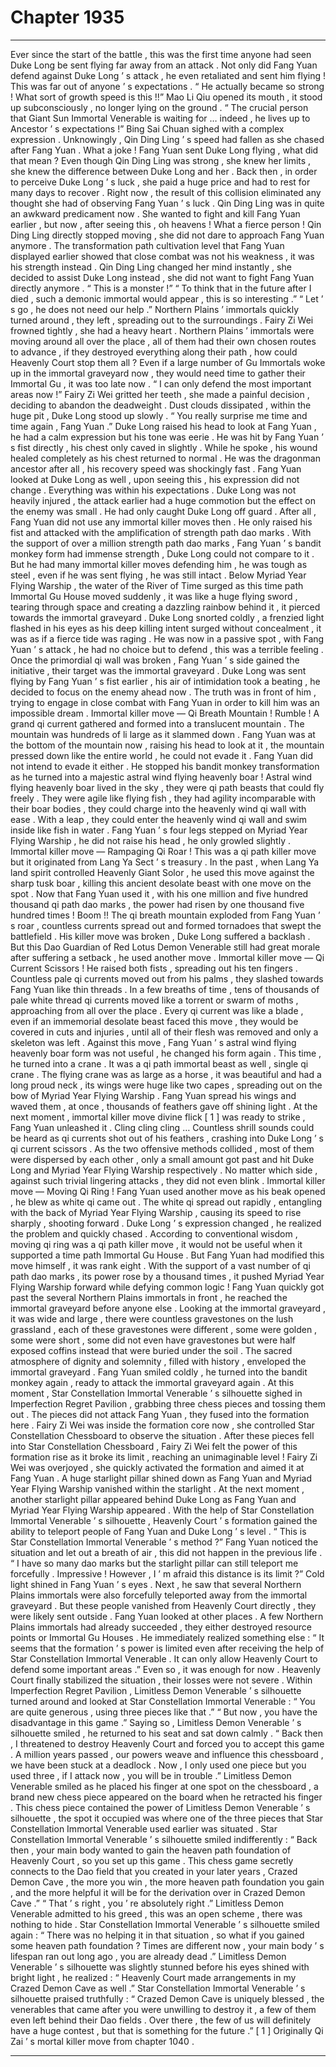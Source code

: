 
# Chapter 1935


---

Ever since the start of the battle , this was the first time anyone had seen Duke Long be sent flying far away from an attack .
Not only did Fang Yuan defend against Duke Long ’ s attack , he even retaliated and sent him flying !
This was far out of anyone ’ s expectations .
“ He actually became so strong ! What sort of growth speed is this !!” Mao Li Qiu opened its mouth , it stood up subconsciously , no longer lying on the ground .
“ The crucial person that Giant Sun Immortal Venerable is waiting for … indeed , he lives up to Ancestor ’ s expectations !” Bing Sai Chuan sighed with a complex expression .
Unknowingly , Qin Ding Ling ’ s speed had fallen as she chased after Fang Yuan .
What a joke !
Fang Yuan sent Duke Long flying , what did that mean ?
Even though Qin Ding Ling was strong , she knew her limits , she knew the difference between Duke Long and her . Back then , in order to perceive Duke Long ’ s luck , she paid a huge price and had to rest for many days to recover . Right now , the result of this collision eliminated any thought she had of observing Fang Yuan ’ s luck .
Qin Ding Ling was in quite an awkward predicament now .
She wanted to fight and kill Fang Yuan earlier , but now , after seeing this , oh heavens ! What a fierce person !
Qin Ding Ling directly stopped moving , she did not dare to approach Fang Yuan anymore .
The transformation path cultivation level that Fang Yuan displayed earlier showed that close combat was not his weakness , it was his strength instead .
Qin Ding Ling changed her mind instantly , she decided to assist Duke Long instead , she did not want to fight Fang Yuan directly anymore .
“ This is a monster !”
“ To think that in the future after I died , such a demonic immortal would appear , this is so interesting .”
“ Let ’ s go , he does not need our help .”
Northern Plains ’ immortals quickly turned around , they left , spreading out to the surroundings .
Fairy Zi Wei frowned tightly , she had a heavy heart . Northern Plains ’ immortals were moving around all over the place , all of them had their own chosen routes to advance , if they destroyed everything along their path , how could Heavenly Court stop them all ?
Even if a large number of Gu Immortals woke up in the immortal graveyard now , they would need time to gather their Immortal Gu , it was too late now .
“ I can only defend the most important areas now !” Fairy Zi Wei gritted her teeth , she made a painful decision , deciding to abandon the deadweight .
Dust clouds dissipated , within the huge pit , Duke Long stood up slowly .
“ You really surprise me time and time again , Fang Yuan .” Duke Long raised his head to look at Fang Yuan , he had a calm expression but his tone was eerie .
He was hit by Fang Yuan ’ s fist directly , his chest only caved in slightly . While he spoke , his wound healed completely as his chest returned to normal .
He was the dragonman ancestor after all , his recovery speed was shockingly fast .
Fang Yuan looked at Duke Long as well , upon seeing this , his expression did not change .
Everything was within his expectations .
Duke Long was not heavily injured , the attack earlier had a huge commotion but the effect on the enemy was small . He had only caught Duke Long off guard .
After all , Fang Yuan did not use any immortal killer moves then . He only raised his fist and attacked with the amplification of strength path dao marks .
With the support of over a million strength path dao marks , Fang Yuan ’ s bandit monkey form had immense strength , Duke Long could not compare to it . But he had many immortal killer moves defending him , he was tough as steel , even if he was sent flying , he was still intact .
Below Myriad Year Flying Warship , the water of the River of Time surged as this time path Immortal Gu House moved suddenly , it was like a huge flying sword , tearing through space and creating a dazzling rainbow behind it , it pierced towards the immortal graveyard .
Duke Long snorted coldly , a frenzied light flashed in his eyes as his deep killing intent surged without concealment , it was as if a fierce tide was raging .
He was now in a passive spot , with Fang Yuan ’ s attack , he had no choice but to defend , this was a terrible feeling .
Once the primordial qi wall was broken , Fang Yuan ’ s side gained the initiative , their target was the immortal graveyard .
Duke Long was sent flying by Fang Yuan ’ s fist earlier , his air of intimidation took a beating , he decided to focus on the enemy ahead now . The truth was in front of him , trying to engage in close combat with Fang Yuan in order to kill him was an impossible dream .
Immortal killer move — Qi Breath Mountain !
Rumble !
A grand qi current gathered and formed into a translucent mountain .
The mountain was hundreds of li large as it slammed down .
Fang Yuan was at the bottom of the mountain now , raising his head to look at it , the mountain pressed down like the entire world , he could not evade it .
Fang Yuan did not intend to evade it either .
He stopped his bandit monkey transformation as he turned into a majestic astral wind flying heavenly boar !
Astral wind flying heavenly boar lived in the sky , they were qi path beasts that could fly freely . They were agile like flying fish , they had agility incomparable with their boar bodies , they could charge into the heavenly wind qi wall with ease . With a leap , they could enter the heavenly wind qi wall and swim inside like fish in water .
Fang Yuan ’ s four legs stepped on Myriad Year Flying Warship , he did not raise his head , he only growled slightly .
Immortal killer move — Rampaging Qi Roar !
This was a qi path killer move but it originated from Lang Ya Sect ’ s treasury .
In the past , when Lang Ya land spirit controlled Heavenly Giant Solor , he used this move against the sharp tusk boar , killing this ancient desolate beast with one move on the spot .
Now that Fang Yuan used it , with his one million and five hundred thousand qi path dao marks , the power had risen by one thousand five hundred times !
Boom !!
The qi breath mountain exploded from Fang Yuan ’ s roar , countless currents spread out and formed tornadoes that swept the battlefield .
His killer move was broken , Duke Long suffered a backlash .
But this Dao Guardian of Red Lotus Demon Venerable still had great morale after suffering a setback , he used another move .
Immortal killer move — Qi Current Scissors !
He raised both fists , spreading out his ten fingers .
Countless pale qi currents moved out from his palms , they slashed towards Fang Yuan like thin threads .
In a few breaths of time , tens of thousands of pale white thread qi currents moved like a torrent or swarm of moths , approaching from all over the place .
Every qi current was like a blade , even if an immemorial desolate beast faced this move , they would be covered in cuts and injuries , until all of their flesh was removed and only a skeleton was left .
Against this move , Fang Yuan ’ s astral wind flying heavenly boar form was not useful , he changed his form again .
This time , he turned into a crane .
It was a qi path immortal beast as well , single qi crane .
The flying crane was as large as a horse , it was beautiful and had a long proud neck , its wings were huge like two capes , spreading out on the bow of Myriad Year Flying Warship .
Fang Yuan spread his wings and waved them , at once , thousands of feathers gave off shining light .
At the next moment , immortal killer move divine flick [ 1 ] was ready to strike , Fang Yuan unleashed it .
Cling cling cling …
Countless shrill sounds could be heard as qi currents shot out of his feathers , crashing into Duke Long ’ s qi current scissors .
As the two offensive methods collided , most of them were dispersed by each other , only a small amount got past and hit Duke Long and Myriad Year Flying Warship respectively .
No matter which side , against such trivial lingering attacks , they did not even blink .
Immortal killer move — Moving Qi Ring !
Fang Yuan used another move as his beak opened , he blew as white qi came out .
The white qi spread out rapidly , entangling with the back of Myriad Year Flying Warship , causing its speed to rise sharply , shooting forward .
Duke Long ’ s expression changed , he realized the problem and quickly chased .
According to conventional wisdom , moving qi ring was a qi path killer move , it would not be useful when it supported a time path Immortal Gu House . But Fang Yuan had modified this move himself , it was rank eight . With the support of a vast number of qi path dao marks , its power rose by a thousand times , it pushed Myriad Year Flying Warship forward while defying common logic !
Fang Yuan quickly got past the several Northern Plains immortals in front , he reached the immortal graveyard before anyone else .
Looking at the immortal graveyard , it was wide and large , there were countless gravestones on the lush grassland , each of these gravestones were different , some were golden , some were short , some did not even have gravestones but were half exposed coffins instead that were buried under the soil .
The sacred atmosphere of dignity and solemnity , filled with history , enveloped the immortal graveyard .
Fang Yuan smiled coldly , he turned into the bandit monkey again , ready to attack the immortal graveyard again .
At this moment , Star Constellation Immortal Venerable ’ s silhouette sighed in Imperfection Regret Pavilion , grabbing three chess pieces and tossing them out .
The pieces did not attack Fang Yuan , they fused into the formation here .
Fairy Zi Wei was inside the formation core now , she controlled Star Constellation Chessboard to observe the situation .
After these pieces fell into Star Constellation Chessboard , Fairy Zi Wei felt the power of this formation rise as it broke its limit , reaching an unimaginable level !
Fairy Zi Wei was overjoyed , she quickly activated the formation and aimed it at Fang Yuan .
A huge starlight pillar shined down as Fang Yuan and Myriad Year Flying Warship vanished within the starlight .
At the next moment , another starlight pillar appeared behind Duke Long as Fang Yuan and Myriad Year Flying Warship appeared .
With the help of Star Constellation Immortal Venerable ’ s silhouette , Heavenly Court ’ s formation gained the ability to teleport people of Fang Yuan and Duke Long ’ s level .
“ This is Star Constellation Immortal Venerable ’ s method ?” Fang Yuan noticed the situation and let out a breath of air , this did not happen in the previous life .
“ I have so many dao marks but the starlight pillar can still teleport me forcefully . Impressive ! However , I ’ m afraid this distance is its limit ?” Cold light shined in Fang Yuan ’ s eyes .
Next , he saw that several Northern Plains immortals were also forcefully teleported away from the immortal graveyard .
But these people vanished from Heavenly Court directly , they were likely sent outside .
Fang Yuan looked at other places .
A few Northern Plains immortals had already succeeded , they either destroyed resource points or Immortal Gu Houses .
He immediately realized something else : “ It seems that the formation ’ s power is limited even after receiving the help of Star Constellation Immortal Venerable . It can only allow Heavenly Court to defend some important areas .”
Even so , it was enough for now .
Heavenly Court finally stabilized the situation , their losses were not severe .
Within Imperfection Regret Pavilion , Limitless Demon Venerable ’ s silhouette turned around and looked at Star Constellation Immortal Venerable : “ You are quite generous , using three pieces like that .”
“ But now , you have the disadvantage in this game .” Saying so , Limitless Demon Venerable ’ s silhouette smiled , he returned to his seat and sat down calmly .
“ Back then , I threatened to destroy Heavenly Court and forced you to accept this game . A million years passed , our powers weave and influence this chessboard , we have been stuck at a deadlock . Now , I only used one piece but you used three , if I attack now , you will be in trouble .” Limitless Demon Venerable smiled as he placed his finger at one spot on the chessboard , a brand new chess piece appeared on the board when he retracted his finger .
This chess piece contained the power of Limitless Demon Venerable ’ s silhouette , the spot it occupied was where one of the three pieces that Star Constellation Immortal Venerable used earlier was situated .
Star Constellation Immortal Venerable ’ s silhouette smiled indifferently : “ Back then , your main body wanted to gain the heaven path foundation of Heavenly Court , so you set up this game . This chess game secretly connects to the Dao field that you created in your later years , Crazed Demon Cave , the more you win , the more heaven path foundation you gain , and the more helpful it will be for the derivation over in Crazed Demon Cave .”
“ That ’ s right , you ’ re absolutely right .” Limitless Demon Venerable admitted to his greed , this was an open scheme , there was nothing to hide .
Star Constellation Immortal Venerable ’ s silhouette smiled again : “ There was no helping it in that situation , so what if you gained some heaven path foundation ? Times are different now , your main body ’ s lifespan ran out long ago , you are already dead .”
Limitless Demon Venerable ’ s silhouette was slightly stunned before his eyes shined with bright light , he realized : “ Heavenly Court made arrangements in my Crazed Demon Cave as well .”
Star Constellation Immortal Venerable ’ s silhouette praised truthfully : “ Crazed Demon Cave is uniquely blessed , the venerables that came after you were unwilling to destroy it , a few of them even left behind their Dao fields . Over there , the few of us will definitely have a huge contest , but that is something for the future .”
[ 1 ] Originally Qi Zai ’ s mortal killer move from chapter 1040 .

---

